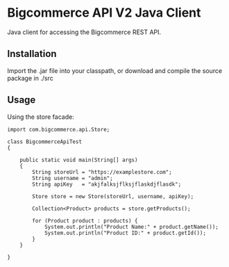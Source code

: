 Bigcommerce API V2 Java Client
==============================

Java client for accessing the Bigcommerce REST API.

Installation
------------

Import the .jar file into your classpath, or download and compile the source
package in ./src

Usage
-----

Using the store facade:

```
import com.bigcommerce.api.Store;

class BigcommerceApiTest
{

	public static void main(String[] args)
	{
		String storeUrl = "https://examplestore.com";
		String username = "admin";
		String apiKey   = "akjfalksjflksjflaskdjflasdk";

		Store store = new Store(storeUrl, username, apiKey);

		Collection<Product> products = store.getProducts();

		for (Product product : products) {
			System.out.println("Product Name:" + product.getName());
			System.out.println("Product ID:" + product.getId());
		}
	}

}
```
